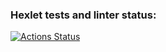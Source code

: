 ### Hexlet tests and linter status:
[![Actions Status](https://github.com/maxheong54/php-project-45/actions/workflows/hexlet-check.yml/badge.svg)](https://github.com/maxheong54/php-project-45/actions)